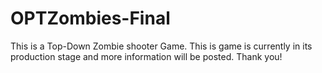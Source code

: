 # OPTZombies-Final
This is a Top-Down Zombie shooter Game. This is game is currently in its production stage and more information will be posted.
Thank you!
